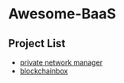 # Awesome-BaaS

## Project List

- [private network manager](https://github.com/ConsenSysAcademy-PNM/private-network-manager)
- [blockchainbox](https://github.com/blockchainbox/blockchainbox-core)
